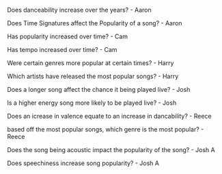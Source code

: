 Does danceability increase over the years? - Aaron

Does Time Signatures affect the Popularity of a song? - Aaron

Has popularity increased over time? - Cam

Has tempo increased over time? - Cam

Were certain genres more popular at certain times? - Harry

Which artists have released the most popular songs? - Harry

Does a longer song affect the chance it being played live? - Josh

Is a higher energy song more likely to be played live? - Josh

Does an icrease in valence equate to an increase in dancability? - Reece

based off the most popular songs, which genre is the most popular? - Reece

Does the song being acoustic impact the popularity of the song? - Josh A

Does speechiness increase song popularity? - Josh A
